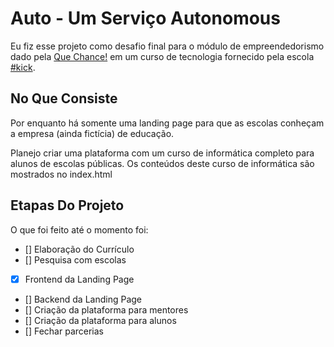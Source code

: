 # Auto - Um Serviço Autonomous
Eu fiz esse projeto como desafio final para o módulo de empreendedorismo dado pela [Que Chance!](https://www.quechance.com.br/blog "Blog da empresa") em um curso de tecnologia fornecido pela escola [#kick](https://soukick.com.br/ "Conheça a escola!").

## No Que Consiste
Por enquanto há somente uma landing page para que as escolas conheçam a empresa (ainda fictícia) de educação.

Planejo criar uma plataforma com um curso de informática completo para alunos de escolas públicas. Os conteúdos deste curso de informática são mostrados no index.html

## Etapas Do Projeto
O que foi feito até o momento foi:
- [] Elaboração do Currículo
- [] Pesquisa com escolas 
- [x] Frontend da Landing Page
- [] Backend da Landing Page
- [] Criação da plataforma para mentores
- [] Criação da plataforma para alunos
- [] Fechar parcerias 